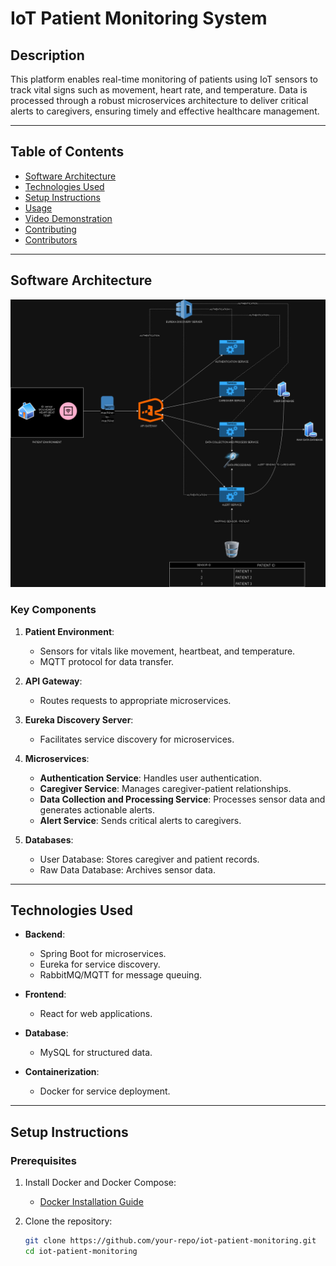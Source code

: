 # IoT Patient Monitoring System

## Description

This platform enables real-time monitoring of patients using IoT sensors to track vital signs such as movement, heart rate, and temperature. Data is processed through a robust microservices architecture to deliver critical alerts to caregivers, ensuring timely and effective healthcare management.

---

## Table of Contents

- [Software Architecture](#software-architecture)
- [Technologies Used](#technologies-used)
- [Setup Instructions](#setup-instructions)
- [Usage](#usage)
- [Video Demonstration](#video-demonstration)
- [Contributing](#contributing)
- [Contributors](#contributors)

---

## Software Architecture

![Microservices Architecture](arcitechture.png)

### Key Components

1. **Patient Environment**:
   - Sensors for vitals like movement, heartbeat, and temperature.
   - MQTT protocol for data transfer.

2. **API Gateway**:
   - Routes requests to appropriate microservices.

3. **Eureka Discovery Server**:
   - Facilitates service discovery for microservices.

4. **Microservices**:
   - **Authentication Service**: Handles user authentication.
   - **Caregiver Service**: Manages caregiver-patient relationships.
   - **Data Collection and Processing Service**: Processes sensor data and generates actionable alerts.
   - **Alert Service**: Sends critical alerts to caregivers.

5. **Databases**:
   - User Database: Stores caregiver and patient records.
   - Raw Data Database: Archives sensor data.

---

## Technologies Used

- **Backend**:
  - Spring Boot for microservices.
  - Eureka for service discovery.
  - RabbitMQ/MQTT for message queuing.

- **Frontend**:
  - React for web applications.

- **Database**:
  - MySQL for structured data.

- **Containerization**:
  - Docker for service deployment.

---

## Setup Instructions

### Prerequisites

1. Install Docker and Docker Compose:
   - [Docker Installation Guide](https://docs.docker.com/get-docker/)

2. Clone the repository:
   ```bash
   git clone https://github.com/your-repo/iot-patient-monitoring.git
   cd iot-patient-monitoring
